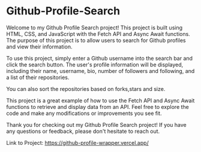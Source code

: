# Github-Profile-Search
Welcome to my Github Profile Search project! This project is built using HTML, CSS, and JavaScript with the Fetch API and Async Await functions. The purpose of this project is to allow users to search for Github profiles and view their information.

To use this project, simply enter a Github username into the search bar and click the search button. The user's profile information will be displayed, including their name, username, bio, number of followers and following, and a list of their repositories.

You can also sort the repositories based on forks,stars and size.

This project is a great example of how to use the Fetch API and Async Await functions to retrieve and display data from an API. Feel free to explore the code and make any modifications or improvements you see fit.

Thank you for checking out my Github Profile Search project! If you have any questions or feedback, please don't hesitate to reach out.

Link to Project: https://github-profile-wrapper.vercel.app/
